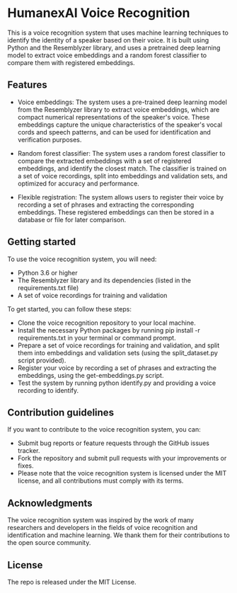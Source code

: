 # HumanexAI Voice Recognition
This is a voice recognition system that uses machine learning techniques to identify the identity of a speaker based on their voice. It is built using Python and the Resemblyzer library, and uses a pretrained deep learning model to extract voice embeddings and a random forest classifier to compare them with registered embeddings.

## Features

* Voice embeddings: The system uses a pre-trained deep learning model from the Resemblyzer library to extract voice embeddings, which are compact numerical representations of the speaker's voice. These embeddings capture the unique characteristics of the speaker's vocal cords and speech patterns, and can be used for identification and verification purposes.

* Random forest classifier: The system uses a random forest classifier to compare the extracted embeddings with a set of registered embeddings, and identify the closest match. The classifier is trained on a set of voice recordings, split into embeddings and validation sets, and optimized for accuracy and performance.

* Flexible registration: The system allows users to register their voice by recording a set of phrases and extracting the corresponding embeddings. These registered embeddings can then be stored in a database or file for later comparison.

## Getting started

To use the voice recognition system, you will need:

* Python 3.6 or higher
* The Resemblyzer library and its dependencies (listed in the requirements.txt file)
* A set of voice recordings for training and validation

To get started, you can follow these steps:

* Clone the voice recognition repository to your local machine.
* Install the necessary Python packages by running pip install -r requirements.txt in your terminal or command prompt.
* Prepare a set of voice recordings for training and validation, and split them into embeddings and validation sets (using the split_dataset.py script provided).
* Register your voice by recording a set of phrases and extracting the embeddings, using the get-embeddings.py script.
* Test the system by running python identify.py and providing a voice recording to identify.

## Contribution guidelines
If you want to contribute to the voice recognition system, you can:

* Submit bug reports or feature requests through the GitHub issues tracker.
* Fork the repository and submit pull requests with your improvements or fixes.
* Please note that the voice recognition system is licensed under the MIT license, and all contributions must comply with its terms.

## Acknowledgments
The voice recognition system was inspired by the work of many researchers and developers in the fields of voice recognition and identification and machine learning. We thank them for their contributions to the open source community.

## License
The repo is released under the MIT License.
